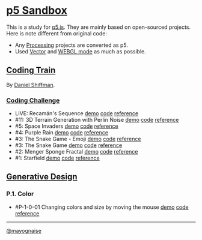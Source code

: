 # [p5 Sandbox][p5-sandbox]

This is a study for [p5.js][p5-js]. They are mainly based on open-sourced projects.
Here is note different from original code:
- Any [Processing][processing] projects are converted as p5.
- Used [Vector][vector-example] and [WEBGL mode][webgl] as much as possible.

## [Coding Train][coding-train]
By [Daniel Shiffman][daniel-shiffman].

### [Coding Challenge][coding-challenge]
- LIVE: Recamán's Sequence [demo][cclive-072018-demo] [code][cclive-072018-code] [reference][cclive-072018-ref]
- \#11: 3D Terrain Generation with Perlin Noise [demo][cc011-demo] [code][cc011-code] [reference][cc011-ref]
- \#5: Space Invaders [demo][cc005-demo] [code][cc005-code] [reference][cc005-ref]
- \#4: Purple Rain [demo][cc004-demo] [code][cc004-code] [reference][cc004-ref]
- \#3: The Snake Game - Emoji [demo][cc003-emoji-demo] [code][cc003-emoji-code] [reference][cc003-emoji-ref]
- \#3: The Snake Game [demo][cc003-demo] [code][cc003-code] [reference][cc003-ref]
- \#2: Menger Sponge Fractal [demo][cc002-demo] [code][cc002-code] [reference][cc002-ref]
- \#1: Starfield [demo][cc001-demo] [code][cc001-code] [reference][cc001-ref]


## [Generative Design][generative-design]

### P.1. Color
- \#P-1-0-01 Changing colors and size by moving the mouse [demo][p-1-0-01-demo] [code][p-1-0-01-code] [reference][p-1-0-01-ref]



---

[@mayognaise][mayognaise]

[p5-sandbox]: https://mayognaise.github.io/p5-sandbox
[p5-js]: https://p5js.org
[processing]: https://processing.org/
[coding-train]: http://thecodingtrain.com
[daniel-shiffman]: https://shiffman.net
[coding-challenge]: http://thecodingtrain.com/CodingChallenges
[generative-design]: http://www.generative-gestaltung.de/2
[mayognaise]: https://github.com/mayognaise
[cc001-demo]: https://mayognaise.github.io/p5-sandbox/coding-train/cc001-starfield
[cc001-code]: https://github.com/mayognaise/p5-sandbox/tree/master/docs/coding-train/cc001-starfield
[cc001-ref]: http://thecodingtrain.com/CodingChallenges/001-starfield.html
[cc002-code]: https://github.com/mayognaise/p5-sandbox/tree/master/docs/coding-train/cc002-menger-sponge
[cc002-demo]: https://mayognaise.github.io/p5-sandbox/coding-train/cc002-menger-sponge
[cc002-ref]: http://thecodingtrain.com/CodingChallenges/002-mengersponge.html
[cc003-code]: https://github.com/mayognaise/p5-sandbox/tree/master/docs/coding-train/cc003-snake-game
[cc003-demo]: https://mayognaise.github.io/p5-sandbox/coding-train/cc003-snake-game
[cc003-ref]: http://thecodingtrain.com/CodingChallenges/003-snake-game-p5.html
[cc003-emoji-code]: https://github.com/mayognaise/p5-sandbox/tree/master/docs/coding-train/cc003-snake-game-emoji
[cc003-emoji-demo]: https://mayognaise.github.io/p5-sandbox/coding-train/cc003-snake-game-emoji
[cc003-emoji-ref]: http://thecodingtrain.com/CodingChallenges/003-snake-game-p5.html
[cc004-demo]: https://mayognaise.github.io/p5-sandbox/coding-train/cc004-purplerain
[cc004-code]: https://github.com/mayognaise/p5-sandbox/tree/master/docs/coding-train/cc004-purplerain
[cc004-ref]: http://thecodingtrain.com/CodingChallenges/004-purplerain.html
[cc005-demo]: https://mayognaise.github.io/p5-sandbox/coding-train/cc005-space-invaders
[cc005-code]: https://github.com/mayognaise/p5-sandbox/tree/master/docs/coding-train/cc005-space-invaders
[cc005-ref]: http://thecodingtrain.com/CodingChallenges/005-space-invaders-p5.html
[cc011-code]: https://github.com/mayognaise/p5-sandbox/tree/master/docs/coding-train/cc011-perlinnoiseterrain
[cc011-demo]: https://mayognaise.github.io/p5-sandbox/coding-train/cc011-perlinnoiseterrain
[cc011-ref]: http://thecodingtrain.com/CodingChallenges/011-perlinnoiseterrain.html
[cclive-072018-code]: https://github.com/mayognaise/p5-sandbox/tree/master/docs/coding-train/cclive-072018-recamans-sequence
[cclive-072018-demo]: https://mayognaise.github.io/p5-sandbox/coding-train/cclive-072018-recamans-sequence
[cclive-072018-ref]: https://youtu.be/XXwjcxMOA8s
[p-1-0-01-code]: https://github.com/mayognaise/p5-sandbox/tree/master/docs/generative-design/p-1-0-01
[p-1-0-01-demo]: https://mayognaise.github.io/p5-sandbox/generative-design/p-1-0-01
[p-1-0-01-ref]: https://editor.p5js.org/generative-design/sketches/P_1_0_01
[menger-sponge]: https://en.wikipedia.org/wiki/Menger_sponge
[snake-game]: https://en.wikipedia.org/wiki/Snake_(video_game_genre)
[triangle-strip-issue]: https://github.com/processing/p5.js/issues/2344
[vector-example]: https://mayognaise.github.io/p5-vector-examples
[webgl]: https://github.com/processing/p5.js/wiki/Getting-started-with-WebGL-in-p5
